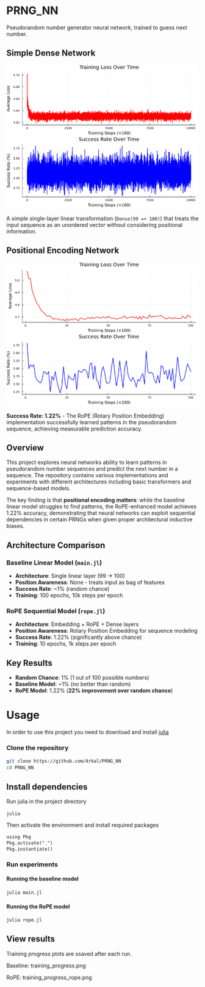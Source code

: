 # PRNG_NN
Pseudorandom number generator neural network, trained to guess next number.

## Simple Dense Network
![SDN](img/training_progress.png)

A simple single-layer linear transformation (`Dense(99 => 100)`) that treats the input sequence as an unordered vector without considering positional information.

## Positional Encoding Network
![RoPE](img/training_progress_rope.png)

**Success Rate: 1.22%** - The RoPE (Rotary Position Embedding) implementation successfully learned patterns in the pseudorandom sequence, achieving measurable prediction accuracy.

## Overview
This project explores neural networks ability to learn patterns in pseudorandom number sequences and predict the next number in a sequence. The repository contains various implementations and experiments with different architectures including basic transformers and sequence-based models.

The key finding is that **positional encoding matters**: while the baseline linear model struggles to find patterns, the RoPE-enhanced model achieves 1.22% accuracy, demonstrating that neural networks can exploit sequential dependencies in certain PRNGs when given proper architectural inductive biases.

## Architecture Comparison

### Baseline Linear Model (`main.jl`)
- **Architecture**: Single linear layer (99 → 100)
- **Position Awareness**: None - treats input as bag of features
- **Success Rate**: ~1% (random chance)
- **Training**: 100 epochs, 10k steps per epoch

### RoPE Sequential Model (`rope.jl`)
- **Architecture**: Embedding + RoPE + Dense layers
- **Position Awareness**: Rotary Position Embedding for sequence modeling
- **Success Rate**: 1.22% (significantly above chance)
- **Training**: 10 epochs, 1k steps per epoch

## Key Results
- **Random Chance**: 1% (1 out of 100 possible numbers)
- **Baseline Model**: ~1% (no better than random)
- **RoPE Model**: 1.22% (**22% improvement over random chance**)

# Usage

In order to use this project you need to download and install [julia](https://julialang.org/)

### Clone the repository
```bash
git clone https://github.com/4rkal/PRNG_NN
cd PRNG_NN
```
## Install dependencies
Run julia in the project directory

`julia`

Then activate the environment and install required packages
```
using Pkg
Pkg.activate(".")
Pkg.instantiate()
```
### Run experiments


#### Running the baseline model
```julia
julia main.jl
```

#### Running the RoPE model
```julia
julia rope.jl
```

## View results
Training progress plots are ssaved after each run.

Baseline: training_progress.png

RoPE: training_progress_rope.png
